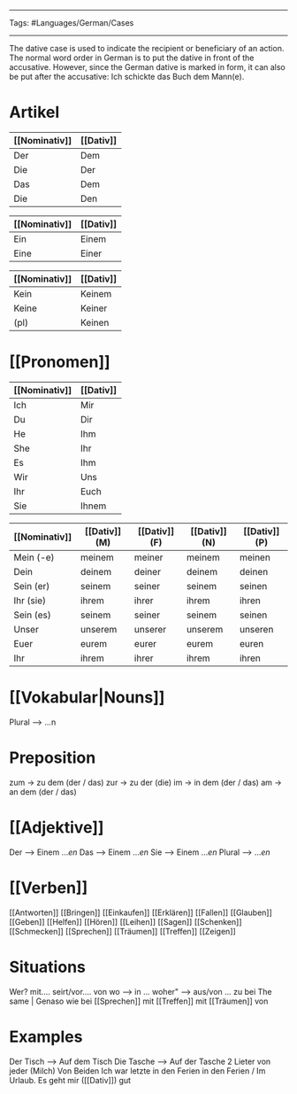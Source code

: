 
___
Tags: #Languages/German/Cases 
___
The dative case is used to indicate the recipient or beneficiary of an action. The normal word order in German is to put the dative in front of the accusative. However, since the German dative is marked in form, it can also be put after the accusative: Ich schickte das Buch dem Mann(e).

# Artikel
[[Nominativ]] | [[Dativ]]
-----|-----
Der | Dem
Die | Der
Das | Dem
Die | Den

[[Nominativ]] | [[Dativ]]
-----|-----
Ein | Einem
Eine | Einer

[[Nominativ]] | [[Dativ]]
-----|-----
Kein | Keinem
Keine | Keiner
(pl) | Keinen

# [[Pronomen]]
[[Nominativ]] | [[Dativ]]
------------ | ------------
Ich | Mir
Du | Dir
He | Ihm
She| Ihr
Es | Ihm
Wir | Uns
Ihr | Euch
Sie | Ihnem

[[Nominativ]] | [[Dativ]] (M) | [[Dativ]] (F) | [[Dativ]] (N) | [[Dativ]] (P)
------------ | ------------ | ------------ | ------------ | ------------
Mein (-e) | meinem | meiner | meinem | meinen
Dein | deinem | deiner | deinem | deinen
Sein (er) | seinem | seiner | seinem | seinen
Ihr (sie) | ihrem | ihrer | ihrem | ihren
Sein (es) | seinem | seiner | seinem | seinen
Unser | unserem | unserer | unserem | unseren
Euer | eurem | eurer | eurem | euren
Ihr | ihrem | ihrer | ihrem | ihren

# [[Vokabular|Nouns]]
Plural --> ...n

# Preposition
zum -> zu dem (der / das)
zur -> zu der (die)
im -> in dem (der / das)
am -> an dem (der / das)

# [[Adjektive]]
Der --> Einem ...*en*
Das --> Einem ...*en*
Sie --> Einem ...*en*
Plural -->  ...*en*

# [[Verben]]
[[Antworten]]
[[Bringen]]
[[Einkaufen]]
[[Erklären]]
[[Fallen]]
[[Glauben]]
[[Geben]]
[[Helfen]]
[[Hören]]
[[Leihen]]
[[Sagen]]
[[Schenken]]
[[Schmecken]]
[[Sprechen]]
[[Träumen]]
[[Treffen]]
[[Zeigen]]

# Situations
Wer?
mit....
seirt/vor....
von
wo --> in ...
woher" --> aus/von ...
zu
bei
The same | Genaso wie bei
[[Sprechen]] mit
[[Treffen]] mit
[[Träumen]] von

# Examples
Der Tisch --> Auf dem Tisch
Die Tasche --> Auf der Tasche
2 Lieter von jeder (Milch)
Von Beiden
Ich war letzte in den Ferien in den Ferien / Im Urlaub.
Es geht mir ([[Dativ]]) gut